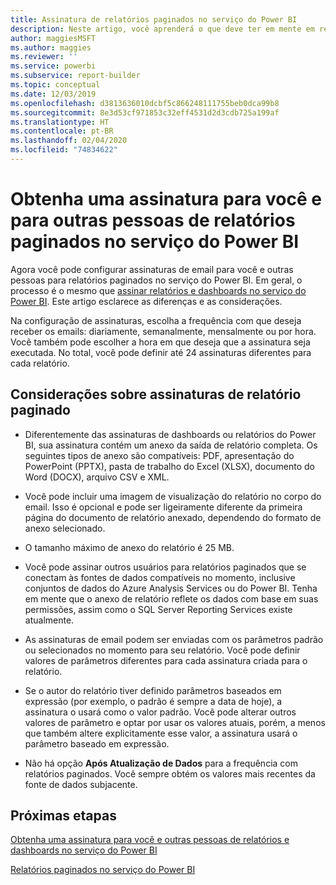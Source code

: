 ```yaml
---
title: Assinatura de relatórios paginados no serviço do Power BI
description: Neste artigo, você aprenderá o que deve ter em mente em relação à assinatura de relatórios paginados no serviço do Power BI.
author: maggiesMSFT
ms.author: maggies
ms.reviewer: ''
ms.service: powerbi
ms.subservice: report-builder
ms.topic: conceptual
ms.date: 12/03/2019
ms.openlocfilehash: d3813636010dcbf5c866248111755beb0dca99b8
ms.sourcegitcommit: 8e3d53cf971853c32eff4531d2d3cdb725a199af
ms.translationtype: HT
ms.contentlocale: pt-BR
ms.lasthandoff: 02/04/2020
ms.locfileid: "74834622"
---
```

# <a name="subscribe-yourself-and-others-to-paginated-reports-in-the-power-bi-service"></a>Obtenha uma assinatura para você e para outras pessoas de relatórios paginados no serviço do Power BI 

Agora você pode configurar assinaturas de email para você e outras pessoas para relatórios paginados no serviço do Power BI. Em geral, o processo é o mesmo que [assinar relatórios e dashboards no serviço do Power BI](end-user-subscribe.md). Este artigo esclarece as diferenças e as considerações. 

Na configuração de assinaturas, escolha a frequência com que deseja receber os emails: diariamente, semanalmente, mensalmente ou por hora. Você também pode escolher a hora em que deseja que a assinatura seja executada. No total, você pode definir até 24 assinaturas diferentes para cada relatório. 

## <a name="considerations-for-paginated-report-subscriptions"></a>Considerações sobre assinaturas de relatório paginado 

- Diferentemente das assinaturas de dashboards ou relatórios do Power BI, sua assinatura contém um anexo da saída de relatório completa.  Os seguintes tipos de anexo são compatíveis: PDF, apresentação do PowerPoint (PPTX), pasta de trabalho do Excel (XLSX), documento do Word (DOCX), arquivo CSV e XML.

- Você pode incluir uma imagem de visualização do relatório no corpo do email.  Isso é opcional e pode ser ligeiramente diferente da primeira página do documento de relatório anexado, dependendo do formato de anexo selecionado. 

- O tamanho máximo de anexo do relatório é 25 MB. 

- Você pode assinar outros usuários para relatórios paginados que se conectam às fontes de dados compatíveis no momento, inclusive conjuntos de dados do Azure Analysis Services ou do Power BI. Tenha em mente que o anexo de relatório reflete os dados com base em suas permissões, assim como o SQL Server Reporting Services existe atualmente. 

- As assinaturas de email podem ser enviadas com os parâmetros padrão ou selecionados no momento para seu relatório.  Você pode definir valores de parâmetros diferentes para cada assinatura criada para o relatório. 

- Se o autor do relatório tiver definido parâmetros baseados em expressão (por exemplo, o padrão é sempre a data de hoje), a assinatura o usará como o valor padrão. Você pode alterar outros valores de parâmetro e optar por usar os valores atuais, porém, a menos que também altere explicitamente esse valor, a assinatura usará o parâmetro baseado em expressão.

- Não há opção **Após Atualização de Dados** para a frequência com relatórios paginados. Você sempre obtém os valores mais recentes da fonte de dados subjacente. 

## <a name="next-steps"></a>Próximas etapas

[Obtenha uma assinatura para você e outras pessoas de relatórios e dashboards no serviço do Power BI](../service-report-subscribe.md)

[Relatórios paginados no serviço do Power BI](end-user-paginated-report.md)

